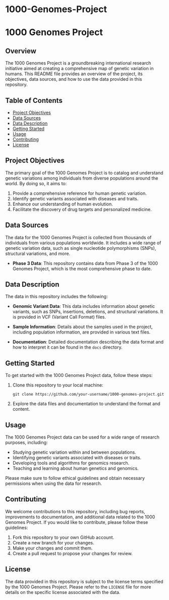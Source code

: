 # 1000-Genomes-Project
# 1000 Genomes Project

## Overview

The 1000 Genomes Project is a groundbreaking international research initiative aimed at creating a comprehensive map of genetic variation in humans. This README file provides an overview of the project, its objectives, data sources, and how to use the data provided in this repository.

## Table of Contents

- [Project Objectives](#project-objectives)
- [Data Sources](#data-sources)
- [Data Description](#data-description)
- [Getting Started](#getting-started)
- [Usage](#usage)
- [Contributing](#contributing)
- [License](#license)

## Project Objectives

The primary goal of the 1000 Genomes Project is to catalog and understand genetic variations among individuals from diverse populations around the world. By doing so, it aims to:

1. Provide a comprehensive reference for human genetic variation.
2. Identify genetic variants associated with diseases and traits.
3. Enhance our understanding of human evolution.
4. Facilitate the discovery of drug targets and personalized medicine.

## Data Sources

The data for the 1000 Genomes Project is collected from thousands of individuals from various populations worldwide. It includes a wide range of genetic variation data, such as single nucleotide polymorphisms (SNPs), structural variations, and more.

- **Phase 3 Data**: This repository contains data from Phase 3 of the 1000 Genomes Project, which is the most comprehensive phase to date.

## Data Description

The data in this repository includes the following:

- **Genomic Variant Data**: This data includes information about genetic variants, such as SNPs, insertions, deletions, and structural variations. It is provided in VCF (Variant Call Format) files.

- **Sample Information**: Details about the samples used in the project, including population information, are provided in various text files.

- **Documentation**: Detailed documentation describing the data format and how to interpret it can be found in the `docs` directory.

## Getting Started

To get started with the 1000 Genomes Project data, follow these steps:

1. Clone this repository to your local machine:

   ```
   git clone https://github.com/your-username/1000-genomes-project.git
   ```

2. Explore the data files and documentation to understand the format and content.

## Usage

The 1000 Genomes Project data can be used for a wide range of research purposes, including:

- Studying genetic variation within and between populations.
- Identifying genetic variants associated with diseases or traits.
- Developing tools and algorithms for genomics research.
- Teaching and learning about human genetics and genomics.

Please make sure to follow ethical guidelines and obtain necessary permissions when using the data for research.

## Contributing

We welcome contributions to this repository, including bug reports, improvements to documentation, and additional data related to the 1000 Genomes Project. If you would like to contribute, please follow these guidelines:

1. Fork this repository to your own GitHub account.
2. Create a new branch for your changes.
3. Make your changes and commit them.
4. Create a pull request to propose your changes for review.

## License

The data provided in this repository is subject to the license terms specified by the 1000 Genomes Project. Please refer to the `LICENSE` file for more details on the specific license associated with the data.
